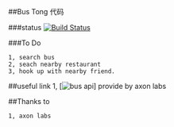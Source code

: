 ##Bus Tong 代码

###status
[![Build Status](https://travis-ci.org/yupbank/buttong.svg?branch=master)](https://travis-ci.org/yupbank/buttong)

###To Do

    1, search bus
    2, seach nearby restaurant
    3, hook up with nearby friend.

##useful link
    1, [![bus api](http://hkbus.axon-labs.com/api/admin)] provide by axon labs

##Thanks to

    1, axon labs
